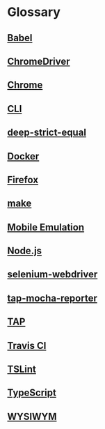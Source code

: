 # Glossary

## [Babel](https://babeljs.io/)

## [ChromeDriver](https://sites.google.com/a/chromium.org/chromedriver/home)

## [Chrome](https://www.google.com/chrome/browser/desktop/index.html)

## [CLI](https://en.wikipedia.org/wiki/Command-line_interface)

## [deep-strict-equal](https://www.npmjs.com/package/deep-strict-equal)

## [Docker](https://www.docker.com/)

## [Firefox](https://www.mozilla.org/en-US/firefox/products/)

## [make](https://www.gnu.org/software/make/manual/make.html)

## [Mobile Emulation](https://sites.google.com/a/chromium.org/chromedriver/mobile-emulation)

## [Node.js](https://nodejs.org/en/)

## [selenium-webdriver](https://www.npmjs.com/package/selenium-webdriver)

## [tap-mocha-reporter](https://www.npmjs.com/package/tap-mocha-reporter)

## [TAP](https://testanything.org/)

## [Travis CI](https://travis-ci.org/)

## [TSLint](https://palantir.github.io/tslint/)

## [TypeScript](http://www.typescriptlang.org/)

## [WYSIWYM](https://en.wikipedia.org/wiki/WYSIWYM)
